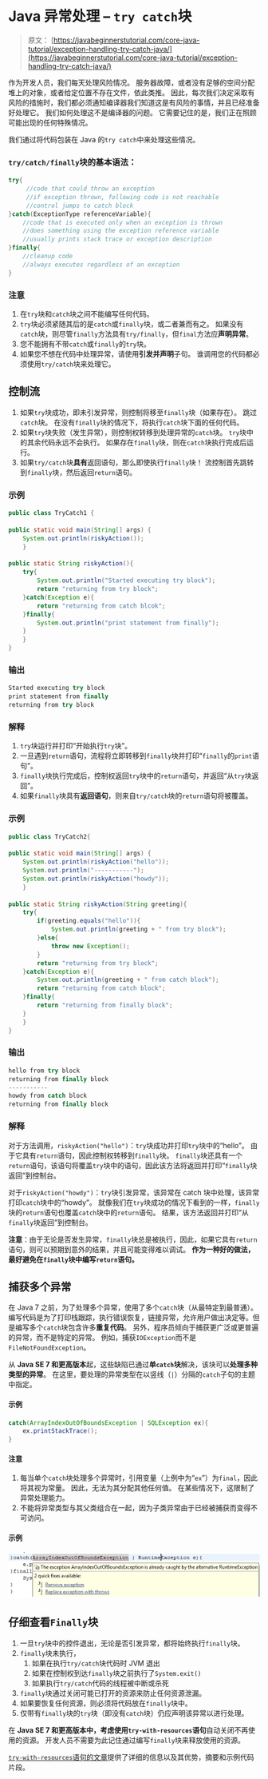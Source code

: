 # Java 异常处理 – `try catch`块

> 原文： [https://javabeginnerstutorial.com/core-java-tutorial/exception-handling-try-catch-java/](https://javabeginnerstutorial.com/core-java-tutorial/exception-handling-try-catch-java/)

作为开发人员，我们每天处理风险情况。 服务器故障，或者没有足够的空间分配堆上的对象，或者给定位置不存在文件，依此类推。 因此，每次我们决定采取有风险的措施时，我们都必须通知编译器我们知道这是有风险的事情，并且已经准备好处理它。 我们如何处理这不是编译器的问题。 它需要记住的是，我们正在照顾可能出现的任何特殊情况。

我们通过将代码包装在 Java 的`try catch`中来处理这些情况。

### `try/catch/finally`块的基本语法：

```java
try{
     //code that could throw an exception
     //if exception thrown, following code is not reachable
     //control jumps to catch block
}catch(ExceptionType referenceVariable){
	//code that is executed only when an exception is thrown
	//does something using the exception reference variable
	//usually prints stack trace or exception description
}finally{
	//cleanup code
	//always executes regardless of an exception
}
```

### 注意

1.  在`try`块和`catch`块之间不能编写任何代码。
2.  `try`块必须紧随其后的是`catch`或`finally`块，或二者兼而有之。 如果没有`catch`块，则尽管`finally`方法具有`try/finally`，但`final`方法应**声明异常**。
3.  您不能拥有不带`catch`或`finally`的`try`块。
4.  如果您不想在代码中处理异常，请使用**引发并声明**子句。 谁调用您的代码都必须使用`try/catch`块来处理它。

## 控制流

1.  如果`try`块成功，即未引发异常，则控制将移至`finally`块（如果存在）。 跳过`catch`块。 在没有`finally`块的情况下，将执行`catch`块下面的任何代码。
2.  如果`try`块失败（发生异常），则控制权转移到处理异常的`catch`块。 `try`块中的其余代码永远不会执行。 如果存在`finally`块，则在`catch`块执行完成后运行。
3.  如果`try/catch`块**具有**返回语句，那么即使执行`finally`块！ 流控制首先跳转到`finally`块，然后返回`return`语句。

### 示例

```java
public class TryCatch1 {

public static void main(String[] args) {
	System.out.println(riskyAction());
	}

public static String riskyAction(){
	try{
		System.out.println("Started executing try block");
		return "returning from try block";
	}catch(Exception e){
		return "returning from catch blcok";
	}finally{
		System.out.println("print statement from finally");
	}
	}
}
```

### 输出

```java
Started executing try block
print statement from finally
returning from try block
```

### 解释

1.  `try`块运行并打印“开始执行`try`块”。
2.  一旦遇到`return`语句，流程将立即转移到`finally`块并打印“`finally`的`print`语句”。
3.  `finally`块执行完成后，控制权返回`try`块中的`return`语句，并返回“从`try`块返回”。
4.  如果`finally`块具有**返回语句**，则来自`try/catch`块的`return`语句将被覆盖。

### 示例

```java
public class TryCatch2{

public static void main(String[] args) {
	System.out.println(riskyAction("hello"));
	System.out.println("-----------");
	System.out.println(riskyAction("howdy"));
	}

public static String riskyAction(String greeting){
	try{
		if(greeting.equals("hello")){
			System.out.println(greeting + " from try block");
		}else{
			throw new Exception();
		}
		return "returning from try block";
	}catch(Exception e){
		System.out.println(greeting + " from catch block");
		return "returning from catch block";
	}finally{
		return "returning from finally block";
	}
	}
}
```

### 输出

```java
hello from try block
returning from finally block
-----------
howdy from catch block
returning from finally block
```

### 解释

对于方法调用，`riskyAction("hello")`：`try`块成功并打印`try`块中的“hello”。 由于它具有`return`语句，因此控制权转移到`finally`块。 `finally`块还具有一个`return`语句，该语句将覆盖`try`块中的语句，因此该方法将返回并打印“`finally`块返回”到控制台。

对于`riskyAction("howdy")`：`try`块引发异常，该异常在 catch 块中处理，该异常打印`catch`块中的“howdy”。 就像我们在`try`块成功的情况下看到的一样，`finally`块的`return`语句也覆盖`catch`块中的`return`语句。 结果，该方法返回并打印“从`finally`块返回”到控制台。

**注意**：由于无论是否发生异常，`finally`块总是被执行，因此，如果它具有`return`语句，则可以预期到意外的结果，并且可能变得难以调试。 **作为一种好的做法，最好避免在`finally`块中编写`return`语句。**

## 捕获多个异常

在 Java 7 之前，为了处理多个异常，使用了多个`catch`块（从最特定到最普通）。 编写代码是为了打印栈跟踪，执行错误恢复，链接异常，允许用户做出决定等。但是编写多个`catch`块包含许多**重复代码**。 另外，程序员倾向于捕获更广泛或更普遍的异常，而不是特定的异常。 例如，捕获`IOException`而不是`FileNotFoundException`。

从 **Java SE 7 和更高版本**起，这些缺陷已通过**单`catch`块**解决，该块可以**处理多种类型的异常**。 在这里，要处理的异常类型在以竖线（`|`）分隔的`catch`子句的主题中指定。

#### 示例

```java
catch(ArrayIndexOutOfBoundsException | SQLException ex){
	ex.printStackTrace();
}
```

#### 注意

1.  每当单个`catch`块处理多个异常时，引用变量（上例中为“`ex`”）为`final`，因此将其视为常量。 因此，无法为其分配其他任何值。 在某些情况下，这限制了异常处理能力。
2.  不能将异常类型与其父类组合在一起，因为子类异常由于已经被捕获而变得不可访问。

#### 示例

![multiple exceptions](img/79b92597e16d03f8894d2ed7abbede0e.png)

## 仔细查看`Finally`块

1.  一旦`try`块中的控件退出，无论是否引发异常，都将始终执行`finally`块。
2.  `finally`块未执行，
    1.  如果在执行`try/catch`块代码时 JVM 退出
    2.  如果在控制权到达`finally`块之前执行了`System.exit()`
    3.  如果执行`try/catch`代码的线程被中断或杀死
3.  `finally`块通过关闭可能已打开的资源来防止任何资源泄漏。
4.  如果要恢复任何资源，则必须将代码放在`finally`块中。
5.  仅带有`finally`块的`try`块（即没有`catch`块）仍应声明该异常以进行处理。

在 **Java SE 7 和更高版本中，考虑使用`try-with-resources`语句**自动关闭不再使用的资源。 开发人员不需要为此记住通过编写`finally`块来释放使用的资源。

[`try-with-resources`语句的文章](https://javabeginnerstutorial.com/core-java-tutorial/exception-handling-try-resources/)提供了详细的信息以及其优势，摘要和示例代码片段。

